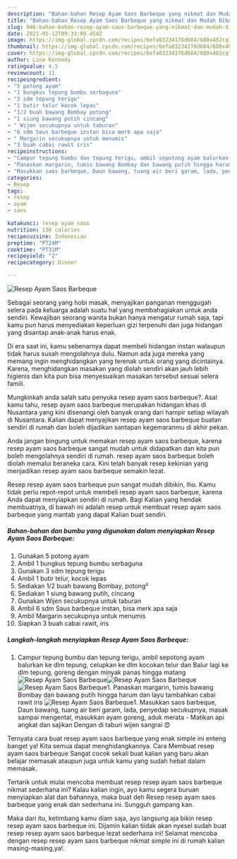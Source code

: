 ```yaml
---
description: "Bahan-bahan Resep Ayam Saos Barbeque yang nikmat dan Mudah Dibuat"
title: "Bahan-bahan Resep Ayam Saos Barbeque yang nikmat dan Mudah Dibuat"
slug: 946-bahan-bahan-resep-ayam-saos-barbeque-yang-nikmat-dan-mudah-dibuat
date: 2021-05-12T09:33:09.454Z
image: https://img-global.cpcdn.com/recipes/6efa03234176d604/680x482cq70/resep-ayam-saos-barbeque-foto-resep-utama.jpg
thumbnail: https://img-global.cpcdn.com/recipes/6efa03234176d604/680x482cq70/resep-ayam-saos-barbeque-foto-resep-utama.jpg
cover: https://img-global.cpcdn.com/recipes/6efa03234176d604/680x482cq70/resep-ayam-saos-barbeque-foto-resep-utama.jpg
author: Lina Kennedy
ratingvalue: 4.5
reviewcount: 11
recipeingredient:
- "5 potong ayam"
- "1 bungkus tepung bumbu serbaguna"
- "3 sdm tepung terigu"
- "1 butir telur kocok lepas"
- "1/2 buah bawang Bombay potong"
- "1 siung bawang putih cincang"
- " Wijen secukupnya untuk taburan"
- "6 sdm Saus barbeque instan bisa merk apa saja"
- " Margarin secukupnya untuk menumis"
- "3 buah cabai rawit iris"
recipeinstructions:
- "Campur tepung bumbu dan tepung terigu, ambil sepotong ayam balurkan ke dlm tepung, celupkan ke dlm kocokan telur dan Balur lagi ke dlm tepung, goreng dengan minyak panas hingga matang"
- "Panaskan margarin, tumis bawang Bombay dan bawang putih hingga harum dan layu tambahkan cabai rawit iris"
- "Masukkan saos barbeque, Daun bawang, tuang air beri garam, lada, penyedap secukupnya, masak sampai mengental, masukkan ayam goreng, aduk merata Matikan api angkat dan sajikan Dengan di taburi wijen sangrai 😍"
categories:
- Resep
tags:
- resep
- ayam
- saos

katakunci: resep ayam saos 
nutrition: 138 calories
recipecuisine: Indonesian
preptime: "PT24M"
cooktime: "PT31M"
recipeyield: "2"
recipecategory: Dinner

---
```



![Resep Ayam Saos Barbeque](https://img-global.cpcdn.com/recipes/6efa03234176d604/680x482cq70/resep-ayam-saos-barbeque-foto-resep-utama.jpg)

Sebagai seorang yang hobi masak, menyajikan panganan menggugah selera pada keluarga adalah suatu hal yang membahagiakan untuk anda sendiri. Kewajiban seorang  wanita bukan hanya mengatur rumah saja, tapi kamu pun harus menyediakan keperluan gizi terpenuhi dan juga hidangan yang disantap anak-anak harus enak.

Di era  saat ini, kamu sebenarnya dapat membeli hidangan instan walaupun tidak harus susah mengolahnya dulu. Namun ada juga mereka yang memang ingin menghidangkan yang terenak untuk orang yang dicintainya. Karena, menghidangkan masakan yang diolah sendiri akan jauh lebih higienis dan kita pun bisa menyesuaikan masakan tersebut sesuai selera famili. 



Mungkinkah anda salah satu penyuka resep ayam saos barbeque?. Asal kamu tahu, resep ayam saos barbeque merupakan hidangan khas di Nusantara yang kini disenangi oleh banyak orang dari hampir setiap wilayah di Nusantara. Kalian dapat menyajikan resep ayam saos barbeque buatan sendiri di rumah dan boleh dijadikan santapan kegemaranmu di akhir pekan.

Anda jangan bingung untuk memakan resep ayam saos barbeque, karena resep ayam saos barbeque sangat mudah untuk didapatkan dan kita pun boleh mengolahnya sendiri di rumah. resep ayam saos barbeque boleh diolah memalui beraneka cara. Kini telah banyak resep kekinian yang menjadikan resep ayam saos barbeque semakin lezat.

Resep resep ayam saos barbeque pun sangat mudah dibikin, lho. Kamu tidak perlu repot-repot untuk membeli resep ayam saos barbeque, karena Anda dapat menyiapkan sendiri di rumah. Bagi Kalian yang hendak membuatnya, di bawah ini adalah resep untuk membuat resep ayam saos barbeque yang mantab yang dapat Kalian buat sendiri.

<!--inarticleads1-->

##### Bahan-bahan dan bumbu yang digunakan dalam menyiapkan Resep Ayam Saos Barbeque:

1. Gunakan 5 potong ayam
1. Ambil 1 bungkus tepung bumbu serbaguna
1. Gunakan 3 sdm tepung terigu
1. Ambil 1 butir telur, kocok lepas
1. Sediakan 1/2 buah bawang Bombay, potong²
1. Sediakan 1 siung bawang putih, cincang
1. Gunakan  Wijen secukupnya untuk taburan
1. Ambil 6 sdm Saus barbeque instan, bisa merk apa saja
1. Ambil  Margarin secukupnya untuk menumis
1. Siapkan 3 buah cabai rawit, iris




<!--inarticleads2-->

##### Langkah-langkah menyiapkan Resep Ayam Saos Barbeque:

1. Campur tepung bumbu dan tepung terigu, ambil sepotong ayam balurkan ke dlm tepung, celupkan ke dlm kocokan telur dan Balur lagi ke dlm tepung, goreng dengan minyak panas hingga matang
<img src="https://img-global.cpcdn.com/steps/b9df1add061aa035/160x128cq70/resep-ayam-saos-barbeque-langkah-memasak-1-foto.jpg" alt="Resep Ayam Saos Barbeque"><img src="https://img-global.cpcdn.com/steps/c7c6c8479afbe63c/160x128cq70/resep-ayam-saos-barbeque-langkah-memasak-1-foto.jpg" alt="Resep Ayam Saos Barbeque"><img src="https://img-global.cpcdn.com/steps/6238a85075ee9c3a/160x128cq70/resep-ayam-saos-barbeque-langkah-memasak-1-foto.jpg" alt="Resep Ayam Saos Barbeque">1. Panaskan margarin, tumis bawang Bombay dan bawang putih hingga harum dan layu tambahkan cabai rawit iris
<img src="https://img-global.cpcdn.com/steps/8cf44c600f88e4d3/160x128cq70/resep-ayam-saos-barbeque-langkah-memasak-2-foto.jpg" alt="Resep Ayam Saos Barbeque">1. Masukkan saos barbeque, Daun bawang, tuang air beri garam, lada, penyedap secukupnya, masak sampai mengental, masukkan ayam goreng, aduk merata - Matikan api angkat dan sajikan Dengan di taburi wijen sangrai 😍




Ternyata cara buat resep ayam saos barbeque yang enak simple ini enteng banget ya! Kita semua dapat menghidangkannya. Cara Membuat resep ayam saos barbeque Sangat cocok sekali buat kalian yang baru akan belajar memasak ataupun juga untuk kamu yang sudah hebat dalam memasak.

Tertarik untuk mulai mencoba membuat resep resep ayam saos barbeque nikmat sederhana ini? Kalau kalian ingin, ayo kamu segera buruan menyiapkan alat dan bahannya, maka buat deh Resep resep ayam saos barbeque yang enak dan sederhana ini. Sungguh gampang kan. 

Maka dari itu, ketimbang kamu diam saja, ayo langsung aja bikin resep resep ayam saos barbeque ini. Dijamin kalian tiidak akan nyesel sudah buat resep resep ayam saos barbeque lezat sederhana ini! Selamat mencoba dengan resep resep ayam saos barbeque nikmat simple ini di rumah kalian masing-masing,ya!.

